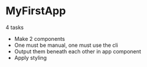 # MyFirstApp

4 tasks
* Make 2 components
* One must be manual, one must use the cli
* Output them beneath each other in app component
* Apply styling
